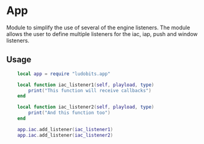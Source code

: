 # App
Module to simplify the use of several of the engine listeners. The module allows the user to define multiple listeners for the iac, iap, push and window listeners.

## Usage

```lua
	local app = require "ludobits.app"

	local function iac_listener1(self, playload, type)
		print("This function will receive callbacks")
	end

	local function iac_listener2(self, playload, type)
		print("And this function too")
	end

	app.iac.add_listener(iac_listener1)
	app.iac.add_listener(iac_listener2)
```